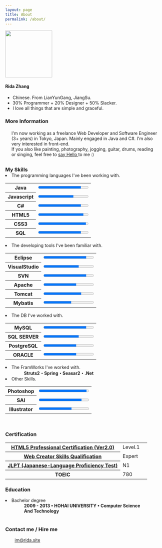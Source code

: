 ```yaml
---
layout: page
title: About
permalink: /about/
---
```

<div class="about-main">
<img src="../images/me-sketch.png" class="image-right" style="width:150px" alt="">
<div class="box-right">
	<h4>Rida Zhang</h4>
<ul>
<li>Chinese. From LianYunGang, JiangSu.</li>
<li>30% Programmer + 20% Designer + 50% Slacker.</li>
<li>I love all things that are simple and graceful.</li>
</ul>
</div>
</div>

### More Information 

<p style="margin: 20px 15px 30px 20px;">I'm now working as a freelance Web Developer and Software Engineer (3+ years) in Tokyo, Japan. Mainly engaged in Java and C#. I'm also very interested in front-end.  <br>
If you also like painting, photography, jogging, guitar, drums, reading or singing, feel free to <a href="#contact">say Hello </a> to me :)</p>

<h3 style="margin-bottom:0px;">My Skills</h3>
<li class="tableli">The programming languages I've been working with.</li>
<table class="normal">
	<tbody>
	<tr>
		<th>Java</th>
		<td><progress value="85" max="100"/></td>
	</tr>
	<tr>
		<th>Javascript</th>
		<td><progress value="70" max="100"/></td>
	</tr>
	<tr>
		<th>C#</th>
		<td><progress value="85" max="100"/></td>
	</tr>
	<tr>
		<th>HTML5</th>
		<td><progress value="90" max="100"/></td>
	</tr>
	<tr>
		<th>CSS3</th>
		<td><progress value="95" max="100"/></td>
	</tr>
	<tr>
		<th>SQL</th>
		<td><progress value="85" max="100"/></td>
	</tr>
	</tbody>
</table>
<li class="tableli">The developing tools I've been familiar with.</li>
<table class="normal">
	<tbody>
	<tr>
		<th>Eclipse</th>
		<td><progress value="85" max="100"/></td>
	</tr>
	<tr>
		<th>VisualStudio</th>
		<td><progress value="70" max="100"/></td>
	</tr>
	<tr>
		<th>SVN</th>
		<td><progress value="85" max="100"/></td>
	</tr>
	<tr>
		<th>Apache</th>
		<td><progress value="65" max="100"/></td>
	</tr>
	<tr>
		<th>Tomcat</th>
		<td><progress value="75" max="100"/></td>
	</tr>
	<tr>
		<th>Mybatis</th>
		<td><progress value="55" max="100"/></td>
	</tr> 
	</tbody>
</table> 
<li class="tableli">The DB I've worked with.</li>
<table class="normal">
	<tbody>
	<tr>
		<th>MySQL</th>
		<td><progress value="85" max="100"/></td>
	</tr>
	<tr>
		<th>SQL SERVER</th>
		<td><progress value="70" max="100"/></td>
	</tr>
	<tr>
		<th>PostgreSQL</th>
		<td><progress value="65" max="100"/></td>
	</tr>
	<tr>
		<th>ORACLE</th>
		<td><progress value="65" max="100"/></td>
	</tr> 
	</tbody>
</table>
<li class="tableli">The FramWorks I've worked with.</li> 
<p style="margin: 0 60px;"><strong>Struts2・Spring・Seasar2・.Net</strong></p>

<li class="tableli">Other Skills.</li>
<table class="normal">
	<tbody>
	<tr>
		<th>Photoshop</th>
		<td><progress value="95" max="100"/></td>
	</tr>
	<tr>
		<th>SAI</th>
		<td><progress value="85" max="100"/></td>
	</tr>
	<tr>
		<th>Illustrator</th>
		<td><progress value="65" max="100"/></td>
	</tr> 
	</tbody>
</table>
<br>

### Certification

<table class="certification normal">
	<tbody>
	<tr>
		<th><a href="http://html5exam.jp/">HTML5 Professional Certification (Ver2.0)</a></th>
		<td>Level.1 </td>
		<td style="background: url(../images/certi/lv1.gif) left no-repeat; background-size:25px 25px;"></td>
	</tr>
	<tr>
		<th><a href="http://www.sikaku.gr.jp/web/wc/ind/about/">Web Creator Skills Qualification</a></th>
		<td>Expert</td>
		<td style="background: url(../images/certi/webexpert.jpeg) left no-repeat; background-size:25px 25px;"></td>
	</tr>
	<tr>
		<th><a href="http://www.jlpt.jp/e/index.html">JLPT (Japanese-Language Proficiency Test)</a></th>
		<td>N1</td>
	</tr> 
	<tr>
		<th>TOEIC</th>
		<td>780</td>
	</tr>
	</tbody>
</table>

### Education
<li class="tableli">Bachelor degree</li>
<p style="margin: 0 60px;"><strong>2009 - 2013 • HOHAI UNIVERSITY • Computer Science And Technology</strong></p>

<br>
<h3 id="contact"> Contact me / Hire me </h3>
<a style="padding-left: 30px;" href="mailto:im@rida.site">im@rida.site</a>

